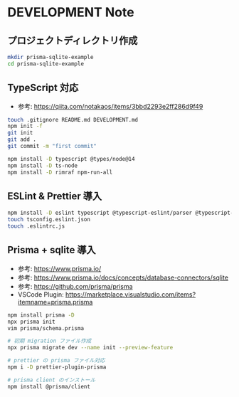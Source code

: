 # DEVELOPMENT Note

## プロジェクトディレクトリ作成

```sh
mkdir prisma-sqlite-example
cd prisma-sqlite-example
```

## TypeScript 対応

* 参考: https://qiita.com/notakaos/items/3bbd2293e2ff286d9f49

```sh
touch .gitignore README.md DEVELOPMENT.md
npm init -f
git init
git add .
git commit -m "first commit"

npm install -D typescript @types/node@14
npm install -D ts-node
npm install -D rimraf npm-run-all
```

## ESLint & Prettier 導入

```sh
npm install -D eslint typescript @typescript-eslint/parser @typescript-eslint/eslint-plugin
touch tsconfig.eslint.json
touch .eslintrc.js
```

## Prisma + sqlite 導入

* 参考: https://www.prisma.io/
* 参考: https://www.prisma.io/docs/concepts/database-connectors/sqlite
* 参考: https://github.com/prisma/prisma
* VSCode Plugin: https://marketplace.visualstudio.com/items?itemname=prisma.prisma

```sh
npm install prisma -D
npx prisma init
vim prisma/schema.prisma

# 初期 migration ファイル作成
npx prisma migrate dev --name init --preview-feature

# prettier の prisma ファイル対応
npm i -D prettier-plugin-prisma

# prisma client のインストール
npm install @prisma/client
```
